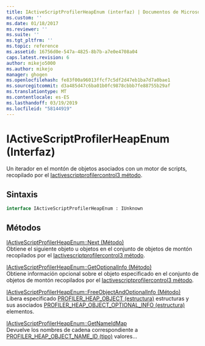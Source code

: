 ```yaml
---
title: IActiveScriptProfilerHeapEnum (interfaz) | Documentos de Microsoft
ms.custom: ''
ms.date: 01/18/2017
ms.reviewer: ''
ms.suite: ''
ms.tgt_pltfrm: ''
ms.topic: reference
ms.assetid: 16756d0e-547a-4825-8b7b-a7e0e4708a04
caps.latest.revision: 6
author: mikejo5000
ms.author: mikejo
manager: ghogen
ms.openlocfilehash: fe83f00a96013ffcf7c5df2d47eb1ba7d7a0bae1
ms.sourcegitcommit: d3a485d47c6ba01b0fc9878cbbb7fe88755b29af
ms.translationtype: MT
ms.contentlocale: es-ES
ms.lasthandoff: 03/19/2019
ms.locfileid: "58144919"
---
```

# <a name="iactivescriptprofilerheapenum-interface"></a>IActiveScriptProfilerHeapEnum (Interfaz)
Un iterador en el montón de objetos asociados con un motor de scripts, recopilado por el [Iactivescriptprofilercontrol3 método](../../winscript/reference/iactivescriptprofilercontrol3-enumheap-method.md).  
  
## <a name="syntax"></a>Sintaxis  
  
```vb  
interface IActiveScriptProfilerHeapEnum : IUnknown  
```  
  
## <a name="methods"></a>Métodos  
 [IActiveScriptProfilerHeapEnum::Next (Método)](../../winscript/reference/iactivescriptprofilerheapenum-next-method.md)  
 Obtiene el siguiente objeto u objetos en el conjunto de objetos de montón recopilados por el [Iactivescriptprofilercontrol3 método](../../winscript/reference/iactivescriptprofilercontrol3-enumheap-method.md).  
  
 [IActiveScriptProfilerHeapEnum::GetOptionalInfo (Método)](../../winscript/reference/iactivescriptprofilerheapenum-getoptionalinfo-method.md)  
 Obtiene información opcional sobre el objeto especificado en el conjunto de objetos de montón recopilados por el [Iactivescriptprofilercontrol3 método](../../winscript/reference/iactivescriptprofilercontrol3-enumheap-method.md).  
  
 [IActiveScriptProfilerHeapEnum::FreeObjectAndOptionalInfo (Método)](../../winscript/reference/iactivescriptprofilerheapenum-freeobjectandoptionalinfo-method.md)  
 Libera especificado [PROFILER_HEAP_OBJECT (estructura)](../../winscript/reference/profiler-heap-object-structure.md) estructuras y sus asociados [PROFILER_HEAP_OBJECT_OPTIONAL_INFO (estructura)](../../winscript/reference/profiler-heap-object-optional-info-structure.md) elementos.  
  
 [IActiveScriptProfilerHeapEnum::GetNameIdMap](../../winscript/reference/iactivescriptprofilerheapenum-getnameidmap.md)  
 Devuelve los nombres de cadena correspondiente a [PROFILER_HEAP_OBJECT_NAME_ID (tipo)](../../winscript/reference/profiler-heap-object-name-id-type.md) valores...